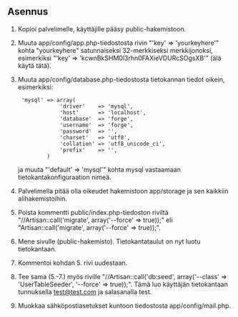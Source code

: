 ## Asennus

1. Kopioi palvelimelle, käyttäjille pääsy public-hakemistoon.
2. Muuta app/config/app.php-tiedostosta rivin "'key' => 'yourkeyhere'" kohta "yourkeyhere" satunnaiseksi 32-merkkiseksi merkkijonoksi, esimerkiksi "'key' => 'kcwnBkSHM0l3rhn0FAXieVDURcSOgsXB'" (älä käytä tätä).
3. Muuta app/config/database.php-tiedostosta tietokannan tiedot oikein, esimerkiksi:

        'mysql' => array(
                    'driver'    => 'mysql',
                    'host'      => 'localhost',
                    'database'  => 'forge',
                    'username'  => 'forge',
                    'password'  => '',
                    'charset'   => 'utf8',
                    'collation' => 'utf8_unicode_ci',
                    'prefix'    => '',
                )

    ja muuta "'default' => 'mysql'" kohta mysql vastaamaan tietokantakonfiguraation nimeä.

4. Palvelimella pitää olla oikeudet hakemistoon app/storage ja sen kaikkiin alihakemistoihin.
5. Poista kommentti public/index.php-tiedoston riviltä "//Artisan::call('migrate', array('--force' => true));" eli "Artisan::call('migrate', array('--force' => true));".
6. Mene sivulle (public-hakemisto). Tietokantataulut on nyt luotu tietokantaan.
7. Kommentoi kohdan 5. rivi uudestaan.
8. Tee sama (5.-7.) myös riville "//Artisan::call('db:seed', array('--class' => 'UserTableSeeder', '--force' => true));". Tämä luo käyttäjän tietokantaan tunnuksella test@test.com ja salasanalla test.
9. Muokkaa sähköpostiasetukset kuntoon tiedostosta app/config/mail.php.